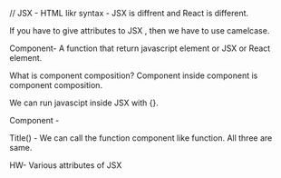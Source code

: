 // JSX - HTML likr syntax - JSX is diffrent and React is different.

If you have to give attributes to JSX , then we have to use camelcase.

Component-
A function that return  javascript element or JSX or React element.

What is component composition?
Component inside component is component composition.

We can run javascipt inside JSX with {}.

Component - 
<Title />
<Title></Title>
Title() - We can call the function component like function.
All three are same.



HW-
Various attributes of JSX